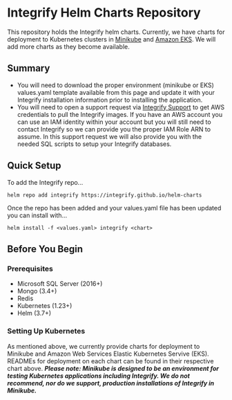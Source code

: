 # Integrify Helm Charts Repository

This repository holds the Integrify helm charts. Currently, we have charts for deployment to Kubernetes clusters in [Minikube](https://minikube.sigs.k8s.io/docs/) and [Amazon EKS](https://docs.aws.amazon.com/eks/latest/userguide/what-is-eks.html). We will add more charts as they become available.


## Summary
- You will need to download the proper environment (minikube or EKS) values.yaml template available from this page and update it with your Integrify installation information prior to installing the application.
- You will need to open a support request via [Integrify Support](https://support.integrify.com) to get AWS credentials to pull the Integrify images. If you have an AWS account you can use an IAM identity within your account but you will still need to contact Integrify so we can provide you the proper IAM Role ARN to assume. In this support request we will also provide you with the needed SQL scripts to setup your Integrify databases.

## Quick Setup

To add the Integrify repo...
```
helm repo add integrify https://integrify.github.io/helm-charts
```

Once the repo has been added and your values.yaml file has been updated you can install with...
```
helm install -f <values.yaml> integrify <chart>
```

## Before You Begin

### Prerequisites

- Microsoft SQL Server (2016+)
- Mongo (3.4+)
- Redis
- Kubernetes (1.23+)
- Helm (3.7+)

### Setting Up Kubernetes
As mentioned above, we currently provide charts for deployment to Minikube and Amazon Web Services Elastic Kubernetes Servive (EKS). READMEs for deployment on each chart can be found in their respective chart above. **_Please note: Minikube is designed to be an environment for testing Kubernetes applications including Integrify. We do not recommend, nor do we support, production installations of Integrify in Minikube._**
